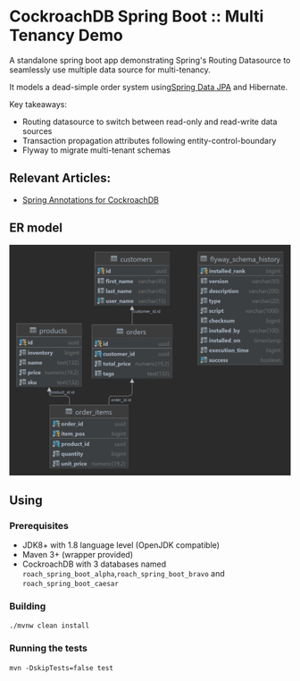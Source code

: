# CockroachDB Spring Boot :: Multi Tenancy Demo

A standalone spring boot app demonstrating Spring's Routing Datasource 
to seamlessly use multiple data source for multi-tenancy. 

It models a dead-simple order system using[Spring Data JPA](https://spring.io/projects/spring-data-jpa) 
and Hibernate.

Key takeaways:

- Routing datasource to switch between read-only and read-write data sources
- Transaction propagation attributes following entity-control-boundary
- Flyway to migrate multi-tenant schemas

## Relevant Articles:

- [Spring Annotations for CockroachDB](https://blog.cloudneutral.se/spring-annotations-for-cockroachdb)

## ER model

![er-model](er-model.png)

## Using

### Prerequisites

- JDK8+ with 1.8 language level (OpenJDK compatible)
- Maven 3+ (wrapper provided)
- CockroachDB with 3 databases named `roach_spring_boot_alpha`,`roach_spring_boot_bravo` and `roach_spring_boot_caesar`

### Building

    ./mvnw clean install
    
### Running the tests

    mvn -DskipTests=false test
    

